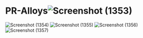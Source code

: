 # PR-Alloys![Screenshot (1353)](https://user-images.githubusercontent.com/65817609/218966408-1c3c3ec0-9999-4a80-94ab-0e50f91a972c.png)
![Screenshot (1354)](https://user-images.githubusercontent.com/65817609/218966445-0c95fd43-fac1-4d94-a6e8-6dbf3702f3c8.png)
![Screenshot (1355)](https://user-images.githubusercontent.com/65817609/218966470-f960568f-662d-473c-9d77-3feb51f46f93.png)
![Screenshot (1356)](https://user-images.githubusercontent.com/65817609/218966496-055cc213-6a2e-4ccc-8507-031864202436.png)
![Screenshot (1357)](https://user-images.githubusercontent.com/65817609/218966516-456e11dd-4f8b-45f8-8a6a-6e42f7d7729c.png)

